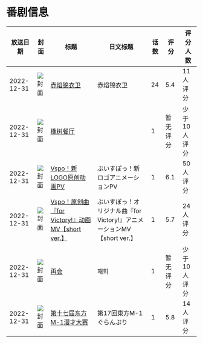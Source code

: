 # 番剧信息

|放送日期|封面|标题|日文标题|话数|评分|评分人数|
|---|---|---|---|---|---|---|
|2022-12-31|![封面](https://lain.bgm.tv/pic/cover/c/0c/58/395462_DhJ6g.jpg)|[赤焰锦衣卫](https://bangumi.tv/subject/395462)|赤焰锦衣卫|24|5.4|11人评分|
|2022-12-31|![封面](https://lain.bgm.tv/pic/cover/c/36/9c/412303_36VBi.jpg)|[橡树餐厅](https://bangumi.tv/subject/412303)||1|暂无评分|少于10人评分|
|2022-12-31|![封面](https://lain.bgm.tv/pic/cover/c/aa/1c/413680_42B9R.jpg)|[Vspo！新LOGO原创动画PV](https://bangumi.tv/subject/413680)|ぶいすぽっ！新ロゴアニメーションPV|1|6.1|50人评分|
|2022-12-31|![封面](https://lain.bgm.tv/pic/cover/c/c7/62/413782_ZQcFQ.jpg)|[Vspo！原创曲『for Victory!』动画MV【short ver.】](https://bangumi.tv/subject/413782)|ぶいすぽっ！オリジナル曲『for Victory!』アニメーションMV【short ver.】|1|5.7|24人评分|
|2022-12-31|![封面](https://lain.bgm.tv/pic/cover/c/8a/14/413821_kh78h.jpg)|[再会](https://bangumi.tv/subject/413821)|재회|1|暂无评分|少于10人评分|
|2022-12-31|![封面](https://lain.bgm.tv/pic/cover/c/59/ef/447961_Cv200.jpg)|[第十七届东方M-1漫才大赛](https://bangumi.tv/subject/447961)|第17回東方M-1ぐらんぷり|1|5.8|14人评分|
